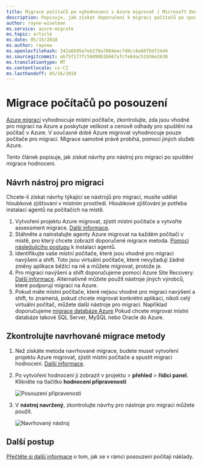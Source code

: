 ```yaml
---
title: Migrace počítačů po vyhodnocení s Azure migrovat | Microsoft Docs
description: Popisuje, jak získat doporučení k migraci počítačů po spuštění posouzení se službou Azure migrovat.
author: rayne-wiselman
ms.service: azure-migrate
ms.topic: article
ms.date: 05/15/2018
ms.author: raynew
ms.openlocfilehash: 242a8b95e7eb278a7884eec7d0cc6a607bdf24d4
ms.sourcegitcommit: eb75f177fc59d90b1b667afcfe64ac51936e2638
ms.translationtype: MT
ms.contentlocale: cs-CZ
ms.lasthandoff: 05/16/2018
---
```

# <a name="migrate-machines-after-assessment"></a>Migrace počítačů po posouzení


[Azure migrací](migrate-overview.md) vyhodnocuje místní počítače, zkontrolujte, zda jsou vhodné pro migraci na Azure a poskytuje velikost a cenově odhady pro spuštění na počítač v Azure. V současné době Azure migrovat vyhodnocuje pouze počítače pro migraci. Migrace samotné právě probíhá, pomocí jiných služeb Azure.

Tento článek popisuje, jak získat návrhy pro nástroj pro migraci po spuštění migrace hodnocení.

## <a name="migration-tool-suggestion"></a>Návrh nástroj pro migraci

Chcete-li získat návrhy týkající se nástrojů pro migraci, musíte udělat hloubkové zjišťování v místním prostředí. Hloubkové zjišťování je potřeba instalaci agentů na počítačích na místě.  

1. Vytvoření projektu Azure migrovat, zjistit místní počítače a vytvořte assessment migrace. [Další informace](tutorial-assessment-vmware.md).
2. Stáhněte a nainstalujte agenty Azure migrovat na každém počítači v místě, pro který chcete zobrazit doporučené migrace metoda. [Pomocí následujícího postupu](how-to-create-group-machine-dependencies.md#prepare-machines-for-dependency-mapping) k instalaci agentů.
2. Identifikujte vaše místní počítače, které jsou vhodné pro migraci navýšení a shift. Toto jsou virtuální počítače, které nevyžadují žádné změny aplikace běžící na ně a můžete migrovat, protože je.
3. Pro migraci navýšení a shift doporučujeme pomocí Azure Site Recovery. [Další informace](../site-recovery/tutorial-migrate-on-premises-to-azure.md). Alternativně můžete použít nástroje jiných výrobců, které podporují migraci na Azure.
4. Pokud máte místní počítače, které nejsou vhodné pro migraci navýšení a shift, to znamená, pokud chcete migrovat konkrétní aplikaci, nikoli celý virtuální počítač, můžete další nástroje pro migraci. Například doporučujeme [migrace databáze Azure](https://azure.microsoft.com/campaigns/database-migration/) Pokud chcete migrovat místní databáze takové SQL Server, MySQL nebo Oracle do Azure.


## <a name="review-suggested-migration-methods"></a>Zkontrolujte navrhované migrace metody

1. Než získáte metoda navrhované migrace, budete muset vytvoření projektu Azure migrovat, zjistit místní počítače a spustit migraci hodnocení. [Další informace](tutorial-assessment-vmware.md).
2. Po vytvoření hodnocení ji zobrazit v projektu > **přehled** > **řídicí panel**. Klikněte na tlačítko **hodnocení připravenosti**

    ![Posouzení připravenosti](./media/tutorial-assessment-vmware/assessment-report.png)  

3. V **nástroj navržený**, zkontrolujte návrhy pro nástroje pro migraci můžete použít.

    ![Navrhovaný nástroj](./media/tutorial-assessment-vmware/assessment-suitability.png) 




## <a name="next-steps"></a>Další postup

[Přečtěte si další informace](concepts-assessment-calculation.md) o tom, jak se v rámci posouzení počítají náklady.
